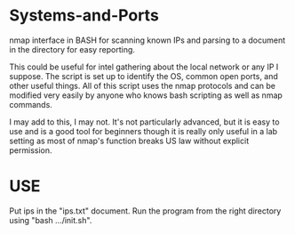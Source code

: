 # Systems-and-Ports
nmap interface in BASH for scanning known IPs and parsing to a document in the directory for easy reporting.

This could be useful for intel gathering about the local network or any IP I suppose. The script is set up to identify the OS,
common open ports, and other useful things. All of this script uses the nmap protocols and can be modified very easily by anyone
who knows bash scripting as well as nmap commands. 

I may add to this, I may not. It's not particularly advanced, but it is easy to use and is a good tool for beginners though
it is really only useful in a lab setting as most of nmap's function breaks US law without explicit permission.

# USE
Put ips in the "ips.txt" document. Run the program from the right directory using "bash .../init.sh". 
